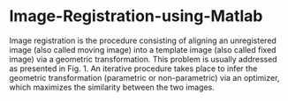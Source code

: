 # Image-Registration-using-Matlab
Image registration is the procedure consisting of aligning an unregistered image (also called moving image) into a template image (also called fixed image) via a geometric transformation. This problem is usually addressed as presented in Fig. 1. An iterative procedure takes place to infer the geometric transformation (parametric or non-parametric) via an optimizer, which maximizes the similarity between the two images.
